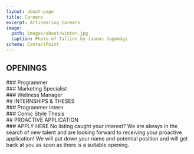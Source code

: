 ```yaml
---
layout: about-page
title: Careers
excerpt: Artineering Careers
image:
  path: images/about/winter.jpg
  caption: Photo of Tallinn by Jaanus Jagomägi
schema: ContactPoint
---
```


<div class="aio-careers-center" markdown="1">

## OPENINGS
<div class="aio-careers-grid">

<div markdown="1">
<i class="fal fa-laptop-code fa-6x"></i>
### Programmer
</div>

<div markdown="1">
<i class="fal fa-bullhorn fa-6x"></i>
### Marketing Specialist
</div>

<div markdown="1">
<i class="fal fa-spa fa-6x"></i>
### Wellness Manager
</div>

</div>
</div>


<div class="aio-careers-center" markdown="1">
## INTERNSHIPS & THESES

<div class="aio-careers-grid">

<div markdown="1">
<i class="fal fa-laptop-code fa-6x"></i>
### Programmer Intern
</div>

<div markdown="1">
<i class="fal fa-paint-brush-alt fa-6x"></i>
### Comic Style Thesis
</div>

</div>
</div>


<div class="aio-careers-center" markdown="1">
## PROACTIVE APPLICATION

<div class="aio-careers-grid">

<div class="aio-careers-initiative" markdown="1">
<i class="fal fa-user-plus fa-6x"></i>
### APPLY HERE
No listing caught your interest? We are always in the search of new talent and are looking forward to receiving your proactive application! We will put down your name and potential position and will get back at you as soon as there is a suitable opening.
</div>


</div>
</div>
